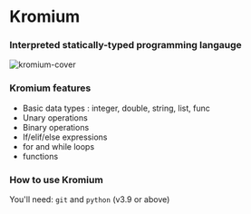 # Kromium
### Interpreted statically-typed programming langauge

![kromium-cover](https://github.com/user-attachments/assets/b14fde76-d28e-4ba0-b6b8-e7c792ed863a)

### Kromium features
- Basic data types : integer, double, string, list, func
- Unary operations
- Binary operations
- If/elif/else expressions
- for and while loops
- functions

### How to use Kromium

You'll need: `git` and `python` (v3.9 or above)
